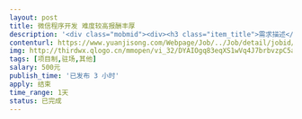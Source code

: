 ```yaml
---                
layout: post       
title: 微信程序开发 难度较高报酬丰厚           
description: '<div class="mobmid"><div><h3 class="item_title">需求描述</h3><p>产品必须是微信程序开发，难度比较高 报酬也很丰厚。项目可选择合作或者一次性拿钱都可以，认为有能力就来报酬100000元以上</p></div><!--info end--></div>'     
contenturl: https://www.yuanjisong.com/Webpage/Job/../Job/detail/jobid/101510      
img: http://thirdwx.qlogo.cn/mmopen/vi_32/DYAIOgq83eqXS1wVq4J7brbvzpC5audLVa23BGcTnwqzyfq2Nia7re4icJcHp5874SL557YKddfx73qO0yuKL1hg/132             
tags: [项目制,驻场,其他]            
salary: 500元          
publish_time: '已发布 3 小时'         
apply: 结束                   
time_range: 1天              
status: 已完成                  
---                 
```

